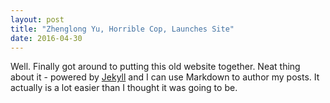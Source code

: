 ```yaml
---
layout: post
title: "Zhenglong Yu, Horrible Cop, Launches Site"
date: 2016-04-30
---
```


Well. Finally got around to putting this old website together. Neat thing about it - powered by [Jekyll](http://jekyllrb.com) and I can use Markdown to author my posts. It actually is a lot easier than I thought it was going to be.
